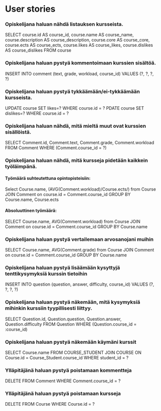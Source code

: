 # User stories

### Opiskelijana haluan nähdä listauksen kursseista. 

SELECT course.id AS course_id, course.name AS course_name, course.description AS course_description, course.core AS course_core, course.ects AS course_ects, course.likes AS course_likes, course.dislikes AS course_dislikes
FROM course

### Opiskelijana haluan pystyä kommentoimaan kurssien sisältöä.

INSERT INTO comment (text, grade, workload, course_id) VALUES (?, ?, ?, ?)

### Opiskelijana haluan pystyä tykkäämään/ei-tykkäämään kursseista.

UPDATE course SET likes=? WHERE course.id = ?
PDATE course SET dislikes=? WHERE course.id = ?

### Opiskelijana haluan nähdä, mitä mieltä muut ovat kurssien sisällöistä.

SELECT Comment.id, Comment.text, Comment.grade, Comment.workload FROM Comment WHERE (Comment.course_id = ?)

### Opiskelijana haluan nähdä, mitä kursseja pidetään kaikkein työläimpänä.

#### Työmäärä suhteutettuna opintopisteisiin: 

Select Course.name, (AVG(Comment.workload)/Course.ects/) from Course JOIN Comment on course.id = Comment.course_id GROUP BY Course.name, Course.ects

#### Absoluuttinen työmäärä:

SELECT Course.name, AVG(Comment.workload) from Course JOIN Comment on course.id = Comment.course_id GROUP BY Course.name

### Opiskelijana haluan pystyä vertailemaan arvosanojani muihin

SELECT Course.name, AVG(Comment.grade) from Course JOIN Comment on course.id = Comment.course_id GROUP BY Course.name

### Opiskelijana haluan pystyä lisäämään kysyttyjä tenttikysymyksiä kurssin tietoihin

INSERT INTO question (question, answer, difficulty, course_id) VALUES (?, ?, ?, ?)

### Opiskelijana haluan pystyä näkemään, mitä kysymyksiä mihinkin kurssiin tyypillisesti liittyy.

SELECT Question.id, Question.question, Question.answer, Question.difficulty FROM Question WHERE (Question.course_id = :course_id)

### Opiskelijana haluan pystyä näkemään käymäni kurssit

 SELECT Course.name FROM COURSE_STUDENT JOIN COURSE ON Course.id = Course_Student.course_id WHERE student_id = ?

### Ylläpitäjänä haluan pystyä poistamaan kommentteja

DELETE FROM Comment WHERE Comment.course_id = ?

### Ylläpitäjänä haluan pystyä poistamaan kursseja
DELETE FROM Course WHERE Course.id = ?
